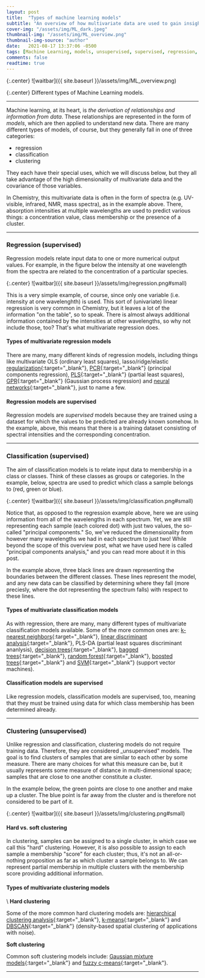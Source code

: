 ```yaml
---
layout: post
title:  "Types of machine learning models"
subtitle: "An overview of how multivariate data are used to gain insight."
cover-img: "/assets/img/ML_dark.jpeg"
thumbnail-img: "/assets/img/ML_overview.png"
thumbnail-img-source: "author"
date:   2021-08-17 13:37:06 -0500
tags: [Machine Learning, models, unsupervised, supervised, regression, classification, clustering]
comments: false
readtime: true
---
```


{:.center}
![waitbar]({{ site.baseurl }}/assets/img/ML_overview.png)

{:.center}
Different types of Machine Learning models.

---

Machine learning, at its heart, is _the derivation of relationships and information from data_. These relationships are represented in the form of _models_, which are then applied to understand new data. There are many different types of models, of course, but they generally fall in one of three categories: 

* regression
* classification
* clustering

They each have their special uses, which we will discuss below, but they all take advantage of the high dimensionality of multivariate data and the covariance of those variables.

In Chemistry, this multivariate data is often in the form of spectra (e.g. UV-visible, infrared, NMR, mass spectra), as in the example above. There, absorption intensities at multiple wavelengths are used to predict various things: a concentration value, class membership or the presence of a cluster.

---

### Regression (supervised)
Regression models relate input data to one or more numerical output values. For example, in the figure below the intensity at one wavelength from the spectra are related to the concentration of a particular species.

{:.center}
![waitbar]({{ site.baseurl }}/assets/img/regression.png#small)

This is a very simple example, of course, since only one variable (i.e. intensity at one wavelenghth) is used. This sort of (univariate) linear regression is very common in Chemistry, but it leaves a lot of the information "on the table", so to speak. There is almost always additional information contained by the intensities at other wavelengths, so why not include those, too? That's what multivariate regression does.

#### Types of multivariate regression models
There are many, many different kinds of regression models, including things like multivariate OLS (ordinary least squares), lasso/ridge/elastic [regularization][regularization]{:target="_blank"}, [PCR][PCR_PLS]{:target="_blank"} (principal components regression), [PLS][PCR_PLS]{:target="_blank"} (partial least squares), [GPR][GPR]{:target="_blank"} (Gaussian process regression) and [neural networks][neural_regression]{:target="_blank"}, just to name a few.

#### Regression models are supervised
Regression models are _supervised_ models because they are trained using a dataset for which the values to be predicted are already known somehow. In the example, above, this means that there is a training dataset consisting of spectral intensities and the corresponding concentration.

---

### Classification (supervised)
The aim of classification models is to relate input data to membership in a class or classes. Think of these classes as groups or categories. In the example, below, spectra are used to predict which class a sample belongs to (red, green or blue). 

{:.center}
![waitbar]({{ site.baseurl }}/assets/img/classification.png#small)

Notice that, as opposed to the regression example above, here we are using information from all of the wavelengths in each spectrum. Yet, we are still representing each sample (each colored dot) with just two values, the so-called "principal components." So, we've reduced the dimensionality from however many wavelengths we had in each spectrum to just two! While beyond the scope of this overview post, what we have used here is called "principal components analysis," and you can read more about it in this post.

In the example above, three black lines are drawn representing the boundaries between the different classes. These lines represent the model, and any new data can be classified by determining where they fall (more preciesly, where the dot representing the spectrum falls) with respect to these lines.

#### Types of multivariate classification models
As with regression, there are many, many different types of multivariate classification models available. Some of the more common ones are: [k-nearest neighbors][kNN]{:target="_blank"}, [linear discriminant analysis][lin_discr]{:target="_blank"}, PLS-DA (partial least squares discriminant ananlysis), [decision trees][trees]{:target="_blank"}, [bagged trees][bagged_trees]{:target="_blank"}, [random forest][random_forest]{:target="_blank"}, [boosted trees][boosted_trees]{:target="_blank"} and [SVM][SVM]{:target="_blank"} (support vector machines).

#### Classification models are supervised 
Like regression models, classification models are supervised, too, meaning that they must be trained using data for which class membership has been determined already.

---

### Clustering (unsupervised)
Unlike regression and classification, clustering models do not require training data. Therefore, they are considered _unsupervised" models. The goal is to find clusters of samples that are similar to each other by some measure. There are many choices for what this measure can be, but it usually represents some measure of distance in multi-dimensional space; samples that are close to one another constitute a cluster.

In the example below, the green points are close to one another and make up a cluster. The blue point is far away from the cluster and is therefore not considered to be part of it.

{:.center}
![waitbar]({{ site.baseurl }}/assets/img/clustering.png#small)

#### Hard vs. soft clustering
In clustering, samples can be assigned to a single cluster, in which case we call this "hard" clustering. However, it is also possible to assign to each sample a membership "score" for each cluster; thus, it's not an all-or-nothing proposition as far as which cluster a sample belongs to. We can represent partial membership in multiple clusters with the membership score providing additional information.

#### Types of multivariate clustering models
\\
**Hard clustering**

Some of the more common hard clustering models are: [hierarchical clustering analysis][hca]{:target="_blank"}, [k-means][k_means]{:target="_blank"} and [DBSCAN][DBSCAN]{:target="_blank"} (density-based spatial clustering of applications with noise).

**Soft clustering**

Common soft clustering models include: [Gaussian mixture models][GMM]{:target="_blank"} and [fuzzy c-means][fcm]{:target="_blank"}.


---
[regularization]: https://www.mathworks.com/discovery/regularization.html
[PCR_PLS]: https://www.mathworks.com/help/stats/partial-least-squares-regression-and-principal-components-regression.html
[GPR]: https://www.mathworks.com/help/stats/fitrgp.html
[neural_regression]: https://www.mathworks.com/help/stats/fitrnet.html

[kNN]: https://www.mathworks.com/help/stats/fitcknn.html
[lin_discr]: https://www.mathworks.com/help/stats/fitcdiscr.html
[trees]: https://www.mathworks.com/help/stats/fitctree.html
[bagged_trees]: https://www.mathworks.com/help/stats/fitcensemble.html
[random_forest]: https://www.mathworks.com/help/stats/fitcensemble.html
[boosted_trees]: https://www.mathworks.com/help/stats/fitcensemble.html
[SVM]: https://www.mathworks.com/help/stats/fitcsvm.html

[hca]: https://www.mathworks.com/help/stats/hierarchical-clustering.html
[k_means]: https://www.mathworks.com/help/stats/kmeans.html
[DBSCAN]: https://www.mathworks.com/help/stats/dbscan-clustering.html
[GMM]: https://www.mathworks.com/help/stats/fitgmdist.html
[fcm]: https://www.mathworks.com/help/fuzzy/fcm.html